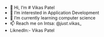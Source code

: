 - 👋 Hi, I’m # Vikas Patel
- 👀 I’m interested in Application Development
- 🌱 I’m currently learning computer science 
- 📫 Reach me on Intsa: @_just_.vikas_
- LiknedIn:- Vikas Patel

<!---
Just-vikas91/Just-vikas91 is a ✨ special ✨ repository because its `README.md` (this file) appears on your GitHub profile.
You can click the Preview link to take a look at your changes.
--->
